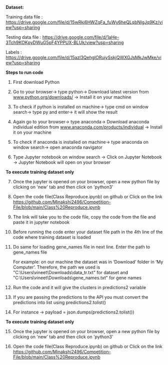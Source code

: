 **Dataset:**
 
 Training data file : https://drive.google.com/file/d/15wRkj6HWZqFa_fuWy6heQLqbNIgJq9Kz/view?usp=sharing  
 
 Testing data file : https://drive.google.com/file/d/1aHe-3Tch9KOKpyDWuG5pF4YPPUX-BLUk/view?usp=sharing 
 
 Labels : https://drive.google.com/file/d/15azl3QehglORujySskjQWXGJsMkJwMke/view?usp=sharing  





**Steps to run code**

1. First download Python

2. Go to your browser-> type python-> Download latest version from www.python.org/downloads/ -> Install it on your machine

3. To check if python is installed on machine-> type cmd on window search-> type py and enter-> it will show the result

4. Again go to your browser-> type anaconda-> Download anaconda individual edition from www.anaconda.com/products/individual -> Install it on your machine

5. To check if anaconda is installed on machine-> type anaconda on window search-> open anaconda navigator

6. Type Jupyter notebook on window search -> Click on Jupyter Notebook -> Jupyter Notebook will open on your browser

**To execute training dataset only**

7. Once the jupyter is opened on your browser, open a new python file by clicking on 'new' tab and then click on 'python3'

8. Open the code file(Class Reproduce.ipynb) on github  or Click on the link https://github.com/Minakshi2496/Competition-File/blob/main/Class%20Reproduce.ipynb 

9. The link will take you to the code file, copy the code from the file and paste it in jupyter notebook

10. Before running the code enter your dataset  file path in the 4th line of the code where training dataset is loaded

11. Do same for loading gene_names file in next line. Enter the path to gene_names file

    For example: on our machine the dataset was in ‘Download’ folder in ‘My Computer’. Therefore, the path we used is  "C:\Users\vineet\Downloads\data_tr.txt" for         dataset and "C:\Users\vineet\Downloads\gene_names.txt" for gene names

12. Run the code and it will give the clusters in predictions2 variable

13. If you are passing the predictions to the API you must convert the predictions into list using predictions2.tolist() 

14. For instance -> payload = json.dumps(predictions2.tolist())

**To execute training dataset only**

15.  Once the jupyter is opened on your browser, open a new python file by clicking on 'new' tab and then click on 'python3'

16. Open the code file(Class Reproduce.ipynb) on github  or Click on the link https://github.com/Minakshi2496/Competition-File/blob/main/Class%20Reproduce.ipynb
